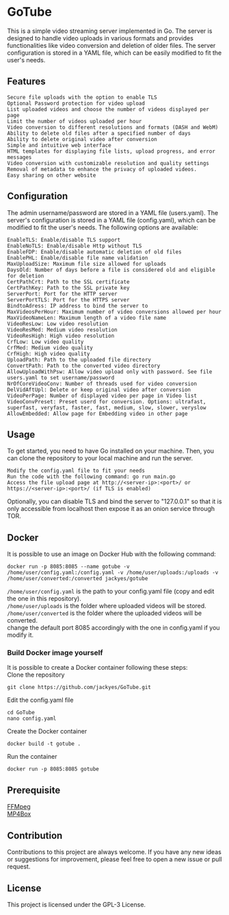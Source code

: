 # GoTube

This is a simple video streaming server implemented in Go. The server is designed to handle video uploads in various formats and provides functionalities like video conversion and deletion of older files. The server configuration is stored in a YAML file, which can be easily modified to fit the user's needs.

## Features

    Secure file uploads with the option to enable TLS
    Optional Password protection for video upload
    List uploaded videos and choose the number of videos displayed per page
    Limit the number of videos uploaded per hour
    Video conversion to different resolutions and formats (DASH and WebM)
    Ability to delete old files after a specified number of days
    Ability to delete original video after conversion
    Simple and intuitive web interface
    HTML templates for displaying file lists, upload progress, and error messages
    Video conversion with customizable resolution and quality settings
    Removal of metadata to enhance the privacy of uploaded videos.
    Easy sharing on other website
    


## Configuration
The admin username/password are stored in a YAML file (users.yaml).
The server's configuration is stored in a YAML file (config.yaml), which can be modified to fit the user's needs. The following options are available:

    EnableTLS: Enable/disable TLS support
    EnableNoTLS: Enable/disable Http without TLS
    EnableFDP: Enable/disable automatic deletion of old files
    EnablePHL: Enable/disable file name validation
    MaxUploadSize: Maximum file size allowed for uploads
    DaysOld: Number of days before a file is considered old and eligible for deletion
    CertPathCrt: Path to the SSL certificate
    CertPathKey: Path to the SSL private key
    ServerPort: Port for the HTTP server
    ServerPortTLS: Port for the HTTPS server
    BindtoAdress: IP address to bind the server to
    MaxVideosPerHour: Maximum number of video conversions allowed per hour
    MaxVideoNameLen: Maximum length of a video file name
    VideoResLow: Low video resolution
    VideoResMed: Medium video resolution
    VideoResHigh: High video resolution
    CrfLow: Low video quality
    CrfMed: Medium video quality
    CrfHigh: High video quality
    UploadPath: Path to the uploaded file directory
    ConvertPath: Path to the converted video directory
    AllowUploadWithPsw: Allow video upload only with password. See file users.yaml to set username/password
    NrOfCoreVideoConv: Number of threads used for video conversion
    DelVidAftUpl: Delete or keep original video after conversion
    VideoPerPage: Number of displayed video per page in Video list
    VideoConvPreset: Preset userd for conversion. Options: ultrafast, superfast, veryfast, faster, fast, medium, slow, slower, veryslow
    AllowEmbedded: Allow page for Embedding video in other page




## Usage  
To get started, you need to have Go installed on your machine. Then, you can clone the repository to your local machine and run the server.  

    Modify the config.yaml file to fit your needs
    Run the code with the following command: go run main.go
    Access the file upload page at http://<server-ip>:<port>/ or https://<server-ip>:<port>/ (if TLS is enabled)
    
Optionally, you can disable TLS and bind the server to "127.0.0.1" so that it is only accessible from localhost then expose it as an onion service through TOR.  
  
## Docker  

It is possible to use an image on Docker Hub with the following command:

    docker run -p 8085:8085 --name gotube -v /home/user/config.yaml:/config.yaml -v /home/user/uploads:/uploads -v /home/user/converted:/converted jackyes/gotube  
    
`/home/user/config.yaml` is the path to your config.yaml file (copy and edit the one in this repository).  
`/home/user/uploads` is the folder where uploaded videos will be stored.  
`/home/user/converted` is the folder where the uploaded videos will be converted.  
change the default port 8085 accordingly with the one in config.yaml if you modify it.
  
### Build Docker image yourself  
It is possible to create a Docker container following these steps:  
Clone the repository  

    git clone https://github.com/jackyes/GoTube.git  
    
Edit the config.yaml file  
  
    cd GoTube
    nano config.yaml
  
Create the Docker container  
  
    docker build -t gotube .  
  
Run the container  
  
    docker run -p 8085:8085 gotube  
  
## Prerequisite  
[FFMpeg](https://ffmpeg.org/)  
[MP4Box](https://github.com/gpac/gpac/wiki/MP4Box) 
  
## Contribution

Contributions to this project are always welcome. If you have any new ideas or suggestions for improvement, please feel free to open a new issue or pull request.  
  
## License

This project is licensed under the GPL-3 License.
